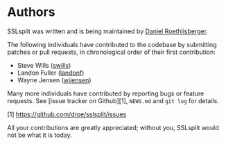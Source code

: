 # Authors

SSLsplit was written and is being maintained by
[Daniel Roethlisberger](https://daniel.roe.ch/).

The following individuals have contributed to the codebase by submitting
patches or pull requests, in chronological order of their first contribution:

-   Steve Wills   ([swills](https://github.com/swills))
-   Landon Fuller ([landonf](https://github.com/landonf))
-   Wayne Jensen  ([wjjensen](https://github.com/wjjensen))

Many more individuals have contributed by reporting bugs or feature requests.
See [issue tracker on Github][1], `NEWS.md` and `git log` for details.

[1] https://github.com/droe/sslsplit/issues

All your contributions are greatly appreciated; without you, SSLsplit would not
be what it is today.

